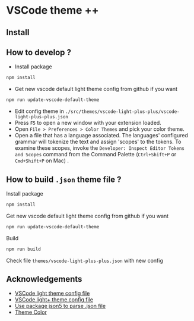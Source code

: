 # VSCode theme ++


## Install



## How to develop ?

- Install package

```sh
npm install
```

- Get new vscode default light theme config from github if you want 

```sh
npm run update-vscode-default-theme
```

- Edit config theme in `./src/themes/vscode-light-plus-plus/vscode-light-plus-plus.json` 
- Press `F5` to open a new window with your extension loaded.
- Open `File > Preferences > Color Themes` and pick your color theme.
- Open a file that has a language associated. The languages' configured grammar will tokenize the text and assign 'scopes' to the tokens. To examine these scopes, invoke the `Developer: Inspect Editor Tokens and Scopes` command from the Command Palette (`Ctrl+Shift+P` or `Cmd+Shift+P` on Mac) .

## How to build `.json` theme file ?

Install package

```sh
npm install
```

Get new vscode default light theme config from github if you want 

```sh
npm run update-vscode-default-theme
```

Build

```sh
npm run build
```

Check file `themes/vscode-light-plus-plus.json` with new config

## Acknowledgements

- [VSCode light theme config file](https://github.com/microsoft/vscode/blob/main/extensions/theme-defaults/themes/light_vs.json)
- [VSCode light+ theme config file](https://github.com/microsoft/vscode/blob/main/extensions/theme-defaults/themes/light_plus.json)
- [Use package json5 to parse .json file](https://github.com/json5/json5)
- [Theme Color](https://code.visualstudio.com/api/references/theme-color)